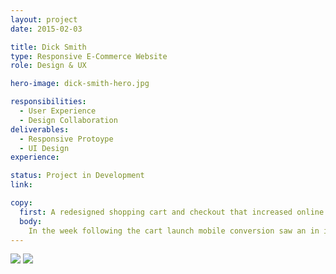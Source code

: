 ```yaml
---
layout: project
date: 2015-02-03

title: Dick Smith
type: Responsive E-Commerce Website
role: Design & UX

hero-image: dick-smith-hero.jpg

responsibilities:
  - User Experience
  - Design Collaboration
deliverables:
  - Responsive Protoype
  - UI Design
experience:

status: Project in Development
link: 

copy:
  first: A redesigned shopping cart and checkout that increased online sales with a 60% increase in mobile conversions.
  body:
    In the week following the cart launch mobile conversion saw an in increase of 60% and checkout time dropped by 20%.
---
```


<div class="dick-smith-block">
  <img class="dick-smith-img-1" src="/assets/images/dick-smith/dick-smith-1.jpg"/>
  <img class="dick-smith-img-2" src="/assets/images/dick-smith/dick-smith-2.jpg"/>
</div>